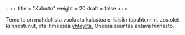 +++
title = "Kalusto"
weight = 20
draft = false
+++

Temulta on mahdollista vuokrata kalustoa erilaisiin tapahtumiin. Jos olet kiinnostunut, ota ihmeessä [yhteyttä.](#contact) Ohessa suuntaa antava hinnasto. 
